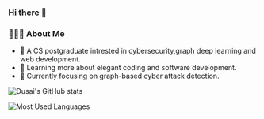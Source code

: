 ### Hi there 👋

<!--
**JNUYoung/JNUYoung** is a ✨ _special_ ✨ repository because its `README.md` (this file) appears on your GitHub profile.

Here are some ideas to get you started:

- 🔭 I’m currently working on ...
- 🌱 I’m currently learning ...
- 👯 I’m looking to collaborate on ...
- 🤔 I’m looking for help with ...
- 💬 Ask me about ...
- 📫 How to reach me: ...
- 😄 Pronouns: ...
- ⚡ Fun fact: ...
-->

### 👨🏻‍💻  About Me
- 🤔   A CS postgraduate intrested in cybersecurity,graph deep learning and web development.
- 🌱   Learning more about elegant coding and software development.
- 🔭   Currently focusing on graph-based cyber attack detection.


![Dusai's GitHub stats](https://github-readme-stats.vercel.app/api?username=JNUYoung)


![Most Used Languages](https://github-readme-stats.vercel.app/api/top-langs/?username=JNUYoung&theme=dark&layout=compact)

